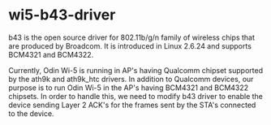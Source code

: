 # wi5-b43-driver
b43 is the open source driver for 802.11b/g/n family of wireless chips that are produced by Broadcom. 
It is introduced in Linux 2.6.24 and supports  BCM4321 and BCM4322.

Currently, Odin Wi-5 is running in AP's having Qualcomm chipset supported by the ath9k and ath9k_htc drivers. In addition to Qualcomm devices, our purpose is to run Odin Wi-5 in the AP's having BCM4321 and BCM4322 chipsets. In order to handle this, we need to modify b43 driver to enable the device sending Layer 2 ACK's for the frames sent by the STA's connected to the device. 
